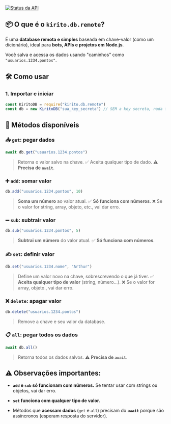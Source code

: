 [![Status da API](https://g-status.ecoguardiao.tech/api/badge/5/status)](https://g-status.ecoguardiao.tech/status/kiritodb)

## :package: O que é o `kirito.db.remote`?

É uma **database remota e simples** baseada em chave-valor (como um dicionário), ideal para **bots, APIs e projetos em Node.js**.

Você salva e acessa os dados usando "caminhos" como `"usuarios.1234.pontos"`.


## 🛠️  Como usar

### 1. **Importar e iniciar**

```js
const KiritoDB = require("kirito.db.remote")
const db = new KiritoDB("sua_key_secreta") // SEM a key secreta, nada funciona!
```


## :wrench: Métodos disponíveis

### :inbox_tray: `get`: pegar dados

```js
await db.get("usuarios.1234.pontos")
```

> Retorna o valor salvo na chave.
> :white_check_mark: Aceita qualquer tipo de dado.
> :warning: **Precisa de `await`**.


### :heavy_plus_sign: `add`: somar valor

```js
db.add("usuarios.1234.pontos", 10)
```

> **Soma um número** ao valor atual.
> :white_check_mark: **Só funciona com números**.
> :x: Se o valor for string, array, objeto, etc., vai dar erro.


### :heavy_minus_sign: `sub`: subtrair valor

```js
db.sub("usuarios.1234.pontos", 5)
```

> **Subtrai um número** do valor atual.
> :white_check_mark: **Só funciona com números**.


### :writing_hand: `set`: definir valor

```js
db.set("usuarios.1234.nome", "Arthur")
```

> Define um valor novo na chave, sobrescrevendo o que já tiver.
> :white_check_mark: **Aceita qualquer tipo de valor** (string, número...).
> :x: Se o valor for array, objeto., vai dar erro.


### :x: `delete`: apagar valor

```js
db.delete("usuarios.1234.pontos")
```

> Remove a chave e seu valor da database.


### :clipboard: `all`: pegar todos os dados

```js
await db.all()
```

> Retorna todos os dados salvos.
> :warning: **Precisa de `await`**.


## :warning: Observações importantes:

* **`add` e `sub` só funcionam com números.**
  Se tentar usar com strings ou objetos, vai dar erro.

* **`set` funciona com qualquer tipo de valor.**

* Métodos que **acessam dados** (`get` e `all`) precisam do **`await`** porque são assíncronos (esperam resposta do servidor).
